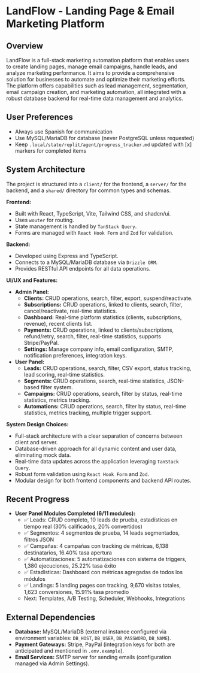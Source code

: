 # LandFlow - Landing Page & Email Marketing Platform

## Overview
LandFlow is a full-stack marketing automation platform that enables users to create landing pages, manage email campaigns, handle leads, and analyze marketing performance. It aims to provide a comprehensive solution for businesses to automate and optimize their marketing efforts. The platform offers capabilities such as lead management, segmentation, email campaign creation, and marketing automation, all integrated with a robust database backend for real-time data management and analytics.

## User Preferences
- Always use Spanish for communication
- Use MySQL/MariaDB for database (never PostgreSQL unless requested)
- Keep `.local/state/replit/agent/progress_tracker.md` updated with [x] markers for completed items

## System Architecture
The project is structured into a `client/` for the frontend, a `server/` for the backend, and a `shared/` directory for common types and schemas.

**Frontend:**
-   Built with React, TypeScript, Vite, Tailwind CSS, and shadcn/ui.
-   Uses `wouter` for routing.
-   State management is handled by `TanStack Query`.
-   Forms are managed with `React Hook Form` and `Zod` for validation.

**Backend:**
-   Developed using Express and TypeScript.
-   Connects to a MySQL/MariaDB database via `Drizzle ORM`.
-   Provides RESTful API endpoints for all data operations.

**UI/UX and Features:**
-   **Admin Panel:**
    -   **Clients:** CRUD operations, search, filter, export, suspend/reactivate.
    -   **Subscriptions:** CRUD operations, linked to clients, search, filter, cancel/reactivate, real-time statistics.
    -   **Dashboard:** Real-time platform statistics (clients, subscriptions, revenue), recent clients list.
    -   **Payments:** CRUD operations, linked to clients/subscriptions, refund/retry, search, filter, real-time statistics, supports Stripe/PayPal.
    -   **Settings:** Manage company info, email configuration, SMTP, notification preferences, integration keys.
-   **User Panel:**
    -   **Leads:** CRUD operations, search, filter, CSV export, status tracking, lead scoring, real-time statistics.
    -   **Segments:** CRUD operations, search, real-time statistics, JSON-based filter system.
    -   **Campaigns:** CRUD operations, search, filter by status, real-time statistics, metrics tracking.
    -   **Automations:** CRUD operations, search, filter by status, real-time statistics, metrics tracking, multiple trigger support.

**System Design Choices:**
-   Full-stack architecture with a clear separation of concerns between client and server.
-   Database-driven approach for all dynamic content and user data, eliminating mock data.
-   Real-time data updates across the application leveraging `TanStack Query`.
-   Robust form validation using `React Hook Form` and `Zod`.
-   Modular design for both frontend components and backend API routes.

## Recent Progress
-   **User Panel Modules Completed (6/11 modules):**
    -   ✅ Leads: CRUD completo, 10 leads de prueba, estadísticas en tiempo real (30% calificados, 20% convertidos)
    -   ✅ Segmentos: 4 segmentos de prueba, 14 leads segmentados, filtros JSON
    -   ✅ Campañas: 4 campañas con tracking de métricas, 6,138 destinatarios, 16.40% tasa apertura
    -   ✅ Automatizaciones: 5 automatizaciones con sistema de triggers, 1,380 ejecuciones, 25.22% tasa éxito
    -   ✅ Estadísticas: Dashboard con métricas agregadas de todos los módulos
    -   ✅ Landings: 5 landing pages con tracking, 9,670 visitas totales, 1,623 conversiones, 15.91% tasa promedio
    -   Next: Templates, A/B Testing, Scheduler, Webhooks, Integrations

## External Dependencies
-   **Database:** MySQL/MariaDB (external instance configured via environment variables: `DB_HOST`, `DB_USER`, `DB_PASSWORD`, `DB_NAME`).
-   **Payment Gateways:** Stripe, PayPal (integration keys for both are anticipated and mentioned in `.env.example`).
-   **Email Services:** SMTP server for sending emails (configuration managed via Admin Settings).